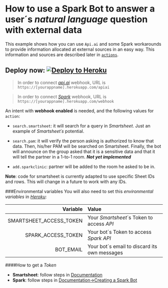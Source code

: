 # How to use a Spark Bot to answer a user´s *natural language* question with external data

This example shows how you can use `Api.ai` and some Spark workarounds to provide
information allocated at external sources in an easy way. This information and sources are described later in [`actions`](#actions).


## Deploy now:           [![Deploy to Heroku](https://www.herokucdn.com/deploy/button.svg)](https://heroku.com/deploy)


>In order to connect [*api.ai*](https://docs.api.ai/docs/webhook#section-step-4 "Create an api.ai webhook") webhook, URL is
`https://[yourappname].herokuapp.com/apiai`

>In order to connect [*Spark*](https://developer.ciscospark.com/endpoint-webhooks-post.html "Create an Spark Webhook") webhook, URL is
`https://[yourappname].herokuapp.com/webhook`

An intent with **webhook enabled** is needed, and the following values for `action`:<a id="actions"></a>

+ `search.smartsheet`: it will search for a query in *Smartsheet*. Just an example of *Smartsheet´s* potential.

+ `search.pam`: it will verify the person asking is authorized to know that data.
Then, his/her PAM will be searched on Smartsheet. Finally, the bot will announce
on the group asked that it is a sensitive data and that it will tell the partner
in a 1-to-1 room. ***Not yet implemented***

+ `add.sparkclinic`: partner will be added to the room he asked to be in.

**Note**: code for smartsheet is currently adapted to use specific Sheet IDs and
rows. This will change in a future to work with any IDs.

###Environmental variables
You will also need to set this *environmental variables* in [*Heroku*](https://devcenter.heroku.com/articles/config-vars#setting-up-config-vars-for-a-deployed-application "Set Env variables"):

|                Variable | Value                                        |
|------------------------:|:---------------------------------------------|
| SMARTSHEET_ACCESS_TOKEN | Your *Smartsheet*´s Token to access *API*    |
|      SPARK_ACCESS_TOKEN | Your bot´s Token to access *Spark* *API*     |
|               BOT_EMAIL | Your bot´s email to discard its own messages |
####How to get a *Token*

+ **Smartsheet**: follow steps in [Documentation](http://smartsheet-platform.github.io/api-docs/#generating-access-token "Generate Access Token")
+ **Spark**: follow steps in [Documentation->Creating a Spark Bot](https://developer.ciscospark.com/bots.html "Create Bot and Generate Access Token")
